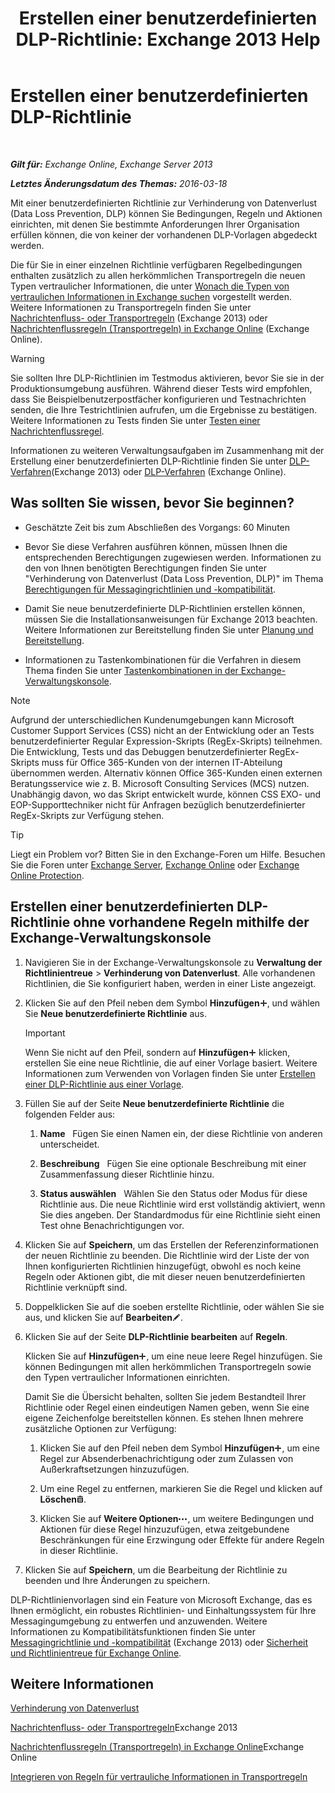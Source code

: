 ﻿---
title: 'Erstellen einer benutzerdefinierten DLP-Richtlinie: Exchange 2013 Help'
TOCTitle: Erstellen einer benutzerdefinierten DLP-Richtlinie
ms:assetid: b3299a39-9663-41e4-b76e-9d2f7879d486
ms:mtpsurl: https://technet.microsoft.com/de-de/library/JJ150550(v=EXCHG.150)
ms:contentKeyID: 50474896
ms.date: 04/24/2018
mtps_version: v=EXCHG.150
ms.translationtype: HT
---

# Erstellen einer benutzerdefinierten DLP-Richtlinie

 

_**Gilt für:** Exchange Online, Exchange Server 2013_

_**Letztes Änderungsdatum des Themas:** 2016-03-18_

Mit einer benutzerdefinierten Richtlinie zur Verhinderung von Datenverlust (Data Loss Prevention, DLP) können Sie Bedingungen, Regeln und Aktionen einrichten, mit denen Sie bestimmte Anforderungen Ihrer Organisation erfüllen können, die von keiner der vorhandenen DLP-Vorlagen abgedeckt werden.

Die für Sie in einer einzelnen Richtlinie verfügbaren Regelbedingungen enthalten zusätzlich zu allen herkömmlichen Transportregeln die neuen Typen vertraulicher Informationen, die unter [Wonach die Typen von vertraulichen Informationen in Exchange suchen](what-the-sensitive-information-types-in-exchange-look-for-exchange-online-help.md) vorgestellt werden. Weitere Informationen zu Transportregeln finden Sie unter [Nachrichtenfluss- oder Transportregeln](mail-flow-rules-transport-rules-in-exchange-2013-exchange-2013-help.md) (Exchange 2013) oder [Nachrichtenflussregeln (Transportregeln) in Exchange Online](https://technet.microsoft.com/de-de/library/jj919238\(v=exchg.150\)) (Exchange Online).


> [!WARNING]
> Sie sollten Ihre DLP-Richtlinien im Testmodus aktivieren, bevor Sie sie in der Produktionsumgebung ausführen. Während dieser Tests wird empfohlen, dass Sie Beispielbenutzerpostfächer konfigurieren und Testnachrichten senden, die Ihre Testrichtlinien aufrufen, um die Ergebnisse zu bestätigen. Weitere Informationen zu Tests finden Sie unter <A href="test-a-mail-flow-rule-exchange-2013-help.md">Testen einer Nachrichtenflussregel</A>.



Informationen zu weiteren Verwaltungsaufgaben im Zusammenhang mit der Erstellung einer benutzerdefinierten DLP-Richtlinie finden Sie unter [DLP-Verfahren](dlp-procedures-exchange-2013-help.md)(Exchange 2013) oder [DLP-Verfahren](https://technet.microsoft.com/de-de/library/jj938003\(v=exchg.150\)) (Exchange Online).

## Was sollten Sie wissen, bevor Sie beginnen?

  - Geschätzte Zeit bis zum Abschließen des Vorgangs: 60 Minuten

  - Bevor Sie diese Verfahren ausführen können, müssen Ihnen die entsprechenden Berechtigungen zugewiesen werden. Informationen zu den von Ihnen benötigten Berechtigungen finden Sie unter "Verhinderung von Datenverlust (Data Loss Prevention, DLP)" im Thema [Berechtigungen für Messagingrichtlinien und -kompatibilität](messaging-policy-and-compliance-permissions-exchange-2013-help.md).

  - Damit Sie neue benutzerdefinierte DLP-Richtlinien erstellen können, müssen Sie die Installationsanweisungen für Exchange 2013 beachten. Weitere Informationen zur Bereitstellung finden Sie unter [Planung und Bereitstellung](planning-and-deployment-for-exchange-2013-installation-instructions.md).

  - Informationen zu Tastenkombinationen für die Verfahren in diesem Thema finden Sie unter [Tastenkombinationen in der Exchange-Verwaltungskonsole](keyboard-shortcuts-in-the-exchange-admin-center-exchange-online-protection-help.md).


> [!NOTE]
> Aufgrund der unterschiedlichen Kundenumgebungen kann Microsoft Customer Support Services (CSS) nicht an der Entwicklung oder an Tests benutzerdefinierter Regular Expression-Skripts (RegEx-Skripts) teilnehmen. Die Entwicklung, Tests und das Debuggen benutzerdefinierter RegEx-Skripts muss für Office&nbsp;365-Kunden von der internen IT-Abteilung übernommen werden. Alternativ können Office&nbsp;365-Kunden einen externen Beratungsservice wie z.&nbsp;B. Microsoft Consulting Services (MCS) nutzen. Unabhängig davon, wo das Skript entwickelt wurde, können CSS EXO- und EOP-Supporttechniker nicht für Anfragen bezüglich benutzerdefinierter RegEx-Skripts zur Verfügung stehen.




> [!TIP]
> Liegt ein Problem vor? Bitten Sie in den Exchange-Foren um Hilfe. Besuchen Sie die Foren unter <A href="https://go.microsoft.com/fwlink/p/?linkid=60612">Exchange Server</A>, <A href="https://go.microsoft.com/fwlink/p/?linkid=267542">Exchange Online</A> oder <A href="https://go.microsoft.com/fwlink/p/?linkid=285351">Exchange Online Protection</A>.



## Erstellen einer benutzerdefinierten DLP-Richtlinie ohne vorhandene Regeln mithilfe der Exchange-Verwaltungskonsole

1.  Navigieren Sie in der Exchange-Verwaltungskonsole zu **Verwaltung der Richtlinientreue** \> **Verhinderung von Datenverlust**. Alle vorhandenen Richtlinien, die Sie konfiguriert haben, werden in einer Liste angezeigt.

2.  Klicken Sie auf den Pfeil neben dem Symbol **Hinzufügen**![Hinzufügen (Symbol)](images/JJ218640.c1e75329-d6d7-4073-a27d-498590bbb558(EXCHG.150).gif "Hinzufügen (Symbol)"), und wählen Sie **Neue benutzerdefinierte Richtlinie** aus.
    

    > [!IMPORTANT]
    > Wenn Sie nicht auf den Pfeil, sondern auf <STRONG>Hinzufügen</STRONG><IMG title="Hinzufügen (Symbol)" alt="Hinzufügen (Symbol)" src="images/JJ218640.c1e75329-d6d7-4073-a27d-498590bbb558(EXCHG.150).gif"> klicken, erstellen Sie eine neue Richtlinie, die auf einer Vorlage basiert. Weitere Informationen zum Verwenden von Vorlagen finden Sie unter <A href="how-to-new-dlp-data-loss-prevention-policy-template.md">Erstellen einer DLP-Richtlinie aus einer Vorlage</A>.



3.  Füllen Sie auf der Seite **Neue benutzerdefinierte Richtlinie** die folgenden Felder aus:
    
    1.  **Name**   Fügen Sie einen Namen ein, der diese Richtlinie von anderen unterscheidet.
    
    2.  **Beschreibung**   Fügen Sie eine optionale Beschreibung mit einer Zusammenfassung dieser Richtlinie hinzu.
    
    3.  **Status auswählen**   Wählen Sie den Status oder Modus für diese Richtlinie aus. Die neue Richtlinie wird erst vollständig aktiviert, wenn Sie dies angeben. Der Standardmodus für eine Richtlinie sieht einen Test ohne Benachrichtigungen vor.

4.  Klicken Sie auf **Speichern**, um das Erstellen der Referenzinformationen der neuen Richtlinie zu beenden. Die Richtlinie wird der Liste der von Ihnen konfigurierten Richtlinien hinzugefügt, obwohl es noch keine Regeln oder Aktionen gibt, die mit dieser neuen benutzerdefinierten Richtlinie verknüpft sind.

5.  Doppelklicken Sie auf die soeben erstellte Richtlinie, oder wählen Sie sie aus, und klicken Sie auf **Bearbeiten**![Bearbeitungssymbol](images/Bb124582.6f53ccb2-1f13-4c02-bea0-30690e6ea71d(EXCHG.150).gif "Bearbeitungssymbol").

6.  Klicken Sie auf der Seite **DLP-Richtlinie bearbeiten** auf **Regeln**.
    
    Klicken Sie auf **Hinzufügen**![Hinzufügen (Symbol)](images/JJ218640.c1e75329-d6d7-4073-a27d-498590bbb558(EXCHG.150).gif "Hinzufügen (Symbol)"), um eine neue leere Regel hinzufügen. Sie können Bedingungen mit allen herkömmlichen Transportregeln sowie den Typen vertraulicher Informationen einrichten.
    
    Damit Sie die Übersicht behalten, sollten Sie jedem Bestandteil Ihrer Richtlinie oder Regel einen eindeutigen Namen geben, wenn Sie eine eigene Zeichenfolge bereitstellen können. Es stehen Ihnen mehrere zusätzliche Optionen zur Verfügung:
    
    1.  Klicken Sie auf den Pfeil neben dem Symbol **Hinzufügen**![Hinzufügen (Symbol)](images/JJ218640.c1e75329-d6d7-4073-a27d-498590bbb558(EXCHG.150).gif "Hinzufügen (Symbol)"), um eine Regel zur Absenderbenachrichtigung oder zum Zulassen von Außerkraftsetzungen hinzuzufügen.
    
    2.  Um eine Regel zu entfernen, markieren Sie die Regel und klicken auf **Löschen**![Löschen (Symbol)](images/JJ657511.14f639f6-61e8-4418-bbfb-0db14de9d2f5(EXCHG.150).gif "Löschen (Symbol)").
    
    3.  Klicken Sie auf **Weitere Optionen**![Weitere Optionen (Symbol)](images/JJ150550.5381819e-3b21-4873-8714-e9b956290b28(EXCHG.150).gif "Weitere Optionen (Symbol)"), um weitere Bedingungen und Aktionen für diese Regel hinzuzufügen, etwa zeitgebundene Beschränkungen für eine Erzwingung oder Effekte für andere Regeln in dieser Richtlinie.

7.  Klicken Sie auf **Speichern**, um die Bearbeitung der Richtlinie zu beenden und Ihre Änderungen zu speichern.

DLP-Richtlinienvorlagen sind ein Feature von Microsoft Exchange, das es Ihnen ermöglicht, ein robustes Richtlinien- und Einhaltungssystem für Ihre Messagingumgebung zu entwerfen und anzuwenden. Weitere Informationen zu Kompatibilitätsfunktionen finden Sie unter [Messagingrichtlinie und -kompatibilität](messaging-policy-and-compliance-exchange-2013-help.md) (Exchange 2013) oder [Sicherheit und Richtlinientreue für Exchange Online](https://technet.microsoft.com/de-de/library/jj200706\(v=exchg.150\)).

## Weitere Informationen

[Verhinderung von Datenverlust](technical-overview-of-dlp-data-loss-prevention-in-exchange.md)

[Nachrichtenfluss- oder Transportregeln](mail-flow-rules-transport-rules-in-exchange-2013-exchange-2013-help.md)Exchange 2013

[Nachrichtenflussregeln (Transportregeln) in Exchange Online](https://technet.microsoft.com/de-de/library/jj919238\(v=exchg.150\))Exchange Online

[Integrieren von Regeln für vertrauliche Informationen in Transportregeln](integrating-sensitive-information-rules-with-transport-rules-exchange-2013-help.md)

